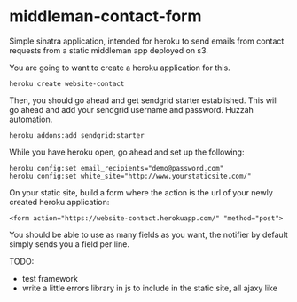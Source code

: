 middleman-contact-form
======================

Simple sinatra application, intended for heroku to send emails from contact
requests from a static middleman app deployed on s3.

You are going to want to create a heroku application for this.

`heroku create website-contact`

Then, you should go ahead and get sendgrid starter established. This will go
ahead and add your sendgrid username and password. Huzzah automation.

`heroku addons:add sendgrid:starter`

While you have heroku open, go ahead and set up the following:

```
heroku config:set email_recipients="demo@password.com"
heroku config:set white_site="http://www.yourstaticsite.com/"
```

On your static site, build a form where the action is the url of your newly
created heroku application:

`<form action="https://website-contact.herokuapp.com/" "method="post">`

You should be able to use as many fields as you want, the notifier by default
simply sends you a field per line.

TODO: 

- test framework
- write a little errors library in js to include in the static site, all ajaxy
  like
